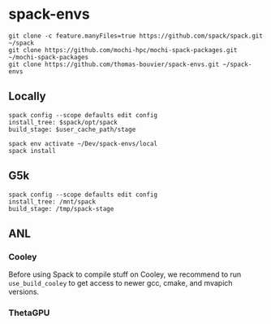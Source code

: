 # spack-envs

```
git clone -c feature.manyFiles=true https://github.com/spack/spack.git ~/spack
git clone https://github.com/mochi-hpc/mochi-spack-packages.git ~/mochi-spack-packages
git clone https://github.com/thomas-bouvier/spack-envs.git ~/spack-envs
```

## Locally

```console
spack config --scope defaults edit config
install_tree: $spack/opt/spack
build_stage: $user_cache_path/stage

spack env activate ~/Dev/spack-envs/local
spack install
```

## G5k

```console
spack config --scope defaults edit config
install_tree: /mnt/spack
build_stage: /tmp/spack-stage
```

## ANL

### Cooley

Before using Spack to compile stuff on Cooley, we recommend to run `use_build_cooley` to get access to newer gcc, cmake, and mvapich versions.

### ThetaGPU
